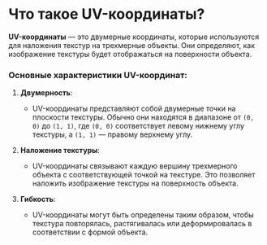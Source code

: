 
# Что такое UV-координаты?

**UV-координаты** — это двумерные координаты, которые используются для наложения текстур на трехмерные объекты. Они определяют, как изображение текстуры будет отображаться на поверхности объекта.

### Основные характеристики UV-координат:

1. **Двумерность**:
    
    - UV-координаты представляют собой двумерные точки на плоскости текстуры. Обычно они находятся в диапазоне от `(0, 0)` до `(1, 1)`, где `(0, 0)` соответствует левому нижнему углу текстуры, а `(1, 1)` — правому верхнему углу.
    
2. **Наложение текстуры**:
    
    - UV-координаты связывают каждую вершину трехмерного объекта с соответствующей точкой на текстуре. Это позволяет наложить изображение текстуры на поверхность объекта.
    
3. **Гибкость**:
    
    - UV-координаты могут быть определены таким образом, чтобы текстура повторялась, растягивалась или деформировалась в соответствии с формой объекта.